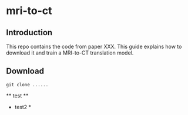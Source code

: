 # mri-to-ct

## Introduction

This repo contains the code from paper XXX. This guide explains how to download it and train a MRI-to-CT translation model. 

## Download

    git clone ......

** test **

* test2 *

